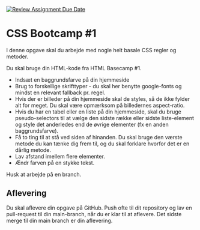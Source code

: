 [![Review Assignment Due Date](https://classroom.github.com/assets/deadline-readme-button-22041afd0340ce965d47ae6ef1cefeee28c7c493a6346c4f15d667ab976d596c.svg)](https://classroom.github.com/a/1zsMcw-s)
# CSS Bootcamp #1

I denne opgave skal du arbejde med nogle helt basale CSS regler og metoder.

Du skal bruge din HTML-kode fra HTML Basecamp #1.

- Indsæt en baggrundsfarve på din hjemmeside
- Brug to forskellige skrifttyper - du skal her benytte google-fonts og mindst en relevant fallback pr. regel.
- Hvis der er billeder på din hjemmeside skal de styles, så de ikke fylder alt for meget. Du skal være opmærksom på billedernes aspect-ratio.
- Hvis du har en tabel eller en liste på din hjemmeside, skal du bruge pseudo-selectors til at vælge den sidste række eller sidste liste-element og style det anderledes end de øvrige elementer (fx en anden baggrundsfarve).
- Få to ting til at stå ved siden af hinanden. Du skal bruge den værste metode du kan tænke dig frem til, og du skal forklare hvorfor det er en dårlig metode.
- Lav afstand imellem flere elementer.
- Ændr farven på en stykke tekst.

Husk at arbejde på en branch.

## Aflevering
Du skal aflevere din opgave på GitHub. Push ofte til dit repository og lav en pull-request til din main-branch, når du er klar til at aflevere.
Det sidste merge til din main branch er din aflevering.
